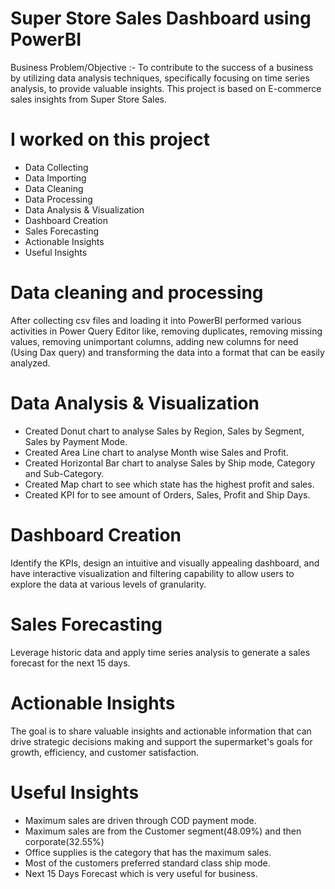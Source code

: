 # Super Store Sales Dashboard using PowerBI
Business Problem/Objective :- To contribute to the success of a business by utilizing data analysis techniques, specifically focusing on time series analysis, 
to provide valuable insights. 
This project is based on E-commerce sales insights from Super Store Sales.

# I worked on this project 
* Data Collecting 
* Data Importing 
* Data Cleaning 
* Data Processing 
* Data Analysis & Visualization 
* Dashboard Creation
* Sales Forecasting 
* Actionable Insights 
* Useful Insights 

# Data cleaning and processing 
After collecting csv files and loading it into PowerBI performed various activities in Power Query Editor like, removing duplicates, removing missing values,
removing unimportant columns, adding new columns for need (Using Dax query) and transforming the data into a format that can be easily analyzed.
 
# Data Analysis & Visualization 
* Created Donut chart to analyse Sales by Region, Sales by Segment, Sales by Payment Mode.
* Created Area Line chart to analyse Month wise Sales and Profit.
* Created Horizontal Bar chart to analyse Sales by Ship mode, Category and Sub-Category.
* Created Map chart to see which state has the highest profit and sales.
* Created KPI for to see amount of Orders, Sales, Profit and Ship Days.


# Dashboard Creation
Identify the KPIs, design an intuitive and visually appealing dashboard, and have interactive visualization and filtering capability to allow users to explore the data 
at various levels of granularity.

# Sales Forecasting 
Leverage historic data and apply time series analysis to generate a sales 
forecast for the next 15 days.

# Actionable Insights 
The goal is to share valuable insights and actionable information that can 
drive strategic decisions making and support the supermarket's goals for growth, efficiency, and customer satisfaction.

# Useful Insights 
* Maximum sales are driven through COD payment mode.
* Maximum sales are from the Customer segment(48.09%) and then corporate(32.55%)
* Office supplies is the category that has the maximum sales.
* Most of the customers preferred standard class ship mode.
* Next 15 Days Forecast which is very useful for business.



